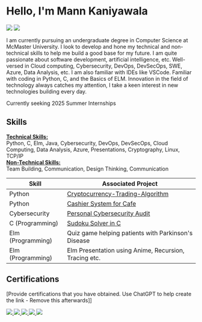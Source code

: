 # Hello, I'm Mann Kaniyawala
<a href="https://www.linkedin.com/in/mann-kaniyawala-1ab6a528b/"><img src="https://img.shields.io/badge/-LinkedIn-0072b1?&style=for-the-badge&logo=linkedin&logoColor=white" /></a>
<a href="https://drive.google.com/drive/u/0/folders/1AQBI2da86VvdCUjJWRy1jqx8rxV390cj"><img src="https://img.shields.io/badge/-Resume-000?&style=for-the-badge&logo=resume&logoColor=white" /></a>

I am currently pursuing an undergraduate degree in Computer Science at McMaster University. I look to develop and hone my technical and non-technical skills to help me build a good base for my future. I am quite passionate about software development, artificial intelligence, etc. Well-versed in Cloud computing, Cybersecurity, DevOps, DevSecOps, SWE, Azure, Data Analysis, etc. I am also familiar with IDEs like VSCode. Familiar with coding in Python, C, and the Basics of ELM. Innovation in the field of technology always catches my attention, I take a keen interest in new technologies building every day.

Currently seeking 2025 Summer Internships


## Skills
<b><u>Technical Skills:</u></b>
<br>Python, C, Elm, Java, Cybersecurity, DevOps, DevSecOps, Cloud Computing, Data Analysis, Azure, Presentations, Cryptography, Linux, TCP/IP
<br><b><u>Non-Technical Skills:</u></b>
<br>Team Building, Communication, Design Thinking, Communication


| Skill                                         | Associated Project         |
|-----------------------------------------------|----------------------------|
| Python          | <a href="https://github.com/Mannpk18/Cryptocurrency-Trading-Algorithm/blob/main/CryptoProject.py">Cryptocurrency-Trading-Algorithm</a>|
| Python          | <a href="https://github.com/Mannpk18/Cashier-System-Python-/blob/main/Cashier">Cashier System for Cafe</a>|
| Cybersecurity   |  <a href="https://github.com/Mannpk18/Personal-Cybersecuirty-AUdit/blob/main/Personal%20Cybersecurity%20Audit%20and%20Remediation%20Plan-%20Mann.pdf">Personal Cybersecurity Audit</a>|
| C (Programming)      |<a href="https://github.com/Mannpk18/Sudoku-Solver/blob/main/Sudoku_Solver.c">Sudoku Solver in C</a>|
| Elm (Programming)                  |Quiz game helping patients with Parkinson's Disease|
| Elm (Programming)  | Elm Presentation using Anime, Recursion, Tracing etc.|


## Certifications
[Provide certifications that you have obtained. Use ChatGPT to help create the link - Remove this afterwards]]
<div>
<a href="https://drive.google.com/drive/u/0/folders/1SShgkHnYzFUNlxwBlGZm_bXxdmP-FR_t" target="_blank">
    <img src="https://img.shields.io/badge/-CYBERSECURITY-FF0000?style=for-the-badge&logo=cybersecurity&logoColor=white" />
</a>


<a href="https://drive.google.com/drive/u/0/folders/1P3qT_-W3fMrewY2_L3hqDzRQz4_f7Kro" target="_blank">
    <img src="https://img.shields.io/badge/-CLOUD%20COMPUTING-007ACC?style=for-the-badge&logo=cloud&logoColor=white" />
</a>

<a href="https://drive.google.com/drive/u/0/folders/1Bp9mLiHxA7mhyu6FLO-4mJ0_wCbeNi3E" target="_blank">
    <img src="https://img.shields.io/badge/-DATA%20SCIENCE-2ECC71?style=for-the-badge&logo=datascience&logoColor=white" />
</a>

<a href="https://drive.google.com/drive/u/0/folders/1y8KTgW9YVjTEhzGv6NqDUm0Q87Dvj181" target="_blank">
    <img src="https://img.shields.io/badge/-SOFTWARE%20ENG%20%2F%20PROGRAMMING-8E44AD?style=for-the-badge&logo=programming&logoColor=white" />
</a>
<a href="https://drive.google.com/drive/u/0/folders/1iHzH484GGgZHf6JNOFd-HWcAd0hwWX2X" target="_blank">
    <img src="https://img.shields.io/badge/-DEVOPS-FF5733?style=for-the-badge&logo=devops&logoColor=white" />
</a>


</div>


